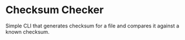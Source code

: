 # Checksum Checker
Simple CLI that generates checksum for a file and compares it against a known checksum.
